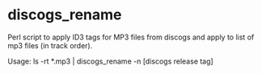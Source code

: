 discogs_rename
==============

Perl script to apply ID3 tags for MP3 files from discogs and apply to list of mp3 files (in track order).

Usage:
ls -rt *.mp3 | discogs_rename -n [discogs release tag]
